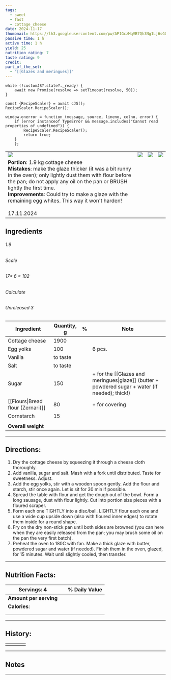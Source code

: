 ```yaml
---
tags:
  - sweet
  - fast
  - cottage_cheese
date: 2024-11-17
thumbnail: https://lh3.googleusercontent.com/pw/AP1GczMqVB7Qh3Ng1Lj6sG0ioZs8VNIWfI3EqXWomOs7hZ7VTf4v5gZtdmbbH7SvJobvxtYyoROTjY-C99QtVXQBJJmg9NW5AFE4_mTzsezjQzV1csjh0jFjVj8KyXvZjg1xSCP_FkxZVOqAkMxNbzRIk2Iy=w1171-h879-s-no-gm?authuser=0
passive time: 1 h
active time: 1 h
yield: 25
nutrition rating: 7
taste rating: 9
credit: 
part_of_the_set:
  - "[[Glazes and meringues]]"
---
```

```dataviewjs
while (!customJS?.state?._ready) { 
	await new Promise(resolve => setTimeout(resolve, 50)); 
} 

const {RecipeScaler} = await cJS();
RecipeScaler.RecipeScaler();

window.onerror = function (message, source, lineno, colno, error) {
	if (error instanceof TypeError && message.includes("Cannot read properties of undefined")) {
		RecipeScaler.RecipeScaler();
		return true;
	}
    };
```

|                                                                                                                                                                                                                                                                                                                                                           |                                                                                                                                                                                                                                      |                                                                                                                                                                                                                                      |                                                                                                                                                                                                                                      |
| --------------------------------------------------------------------------------------------------------------------------------------------------------------------------------------------------------------------------------------------------------------------------------------------------------------------------------------------------------- | ------------------------------------------------------------------------------------------------------------------------------------------------------------------------------------------------------------------------------------ | ------------------------------------------------------------------------------------------------------------------------------------------------------------------------------------------------------------------------------------ | ------------------------------------------------------------------------------------------------------------------------------------------------------------------------------------------------------------------------------------ |
| ![](https://lh3.googleusercontent.com/pw/AP1GczPydXQF_q5WBthugu9680wFlC3yXQ7HPOTWRLKhd7I4SFbFdjeDjAslXqFG6-cOX3djNFWc9wZn8_8GVPAVHZK-oboEZNpZVfi5mFj8HSmd0G88dTtUOxgqyPqILzdddgklGnc9yn6wDKl7St8PswdQ=w1070-h879-s-no-gm?authuser=0)                                                                                                                      | ![](https://lh3.googleusercontent.com/pw/AP1GczOktyvroI1jquznvqxRdBd_u3hl1h87E__4h4dHU0HVf9ky6Ga2rXbCOrQWgrUB8YBcu8trCej92HD5e7vvmr2cJyUrci4BEO2tTllkqWQWbLTxEdcANQIbCaKXaNnDopjH0yovYO-dswxGE4QtH-RP=w1171-h879-s-no-gm?authuser=0) | ![](https://lh3.googleusercontent.com/pw/AP1GczO-BcpuTrZ7V_Y8hwbUbJ8B45LTjrNKLBcGK8NtaYYUg92cndZn48GRTFjweWMthu4Go27Fiyn6CYRO4HBRvUxCcDcNh1DbYlY4Q23PpBnR8i4p__fvwdqqtM0v88S2eLOOQ1ZnxIhBZsBBc3W2abY5=w1171-h879-s-no-gm?authuser=0) | ![](https://lh3.googleusercontent.com/pw/AP1GczMqVB7Qh3Ng1Lj6sG0ioZs8VNIWfI3EqXWomOs7hZ7VTf4v5gZtdmbbH7SvJobvxtYyoROTjY-C99QtVXQBJJmg9NW5AFE4_mTzsezjQzV1csjh0jFjVj8KyXvZjg1xSCP_FkxZVOqAkMxNbzRIk2Iy=w1171-h879-s-no-gm?authuser=0) |
| **Portion**: 1.9 kg cottage cheese<br>**Mistakes**: make the glaze thicker (it was a bit runny in the oven); only lightly dust them with flour before the pan; do not apply any oil on the pan or BRUSH lightly the first time.<br>**Improvements**: Could try to make a glaze with the remaining egg whites. This way it won't harden!<br><br>17.11.2024 |                                                                                                                                                                                                                                      |                                                                                                                                                                                                                                      |                                                                                                                                                                                                                                      |

## Ingredients

###### 1.9
###### Scale
###### 17* 6 = 102
###### Calculate
###### Unreleased 3

| Ingredient                        | Quantity, g | %   | Note                                                                              |
| --------------------------------- | ----------- | --- | --------------------------------------------------------------------------------- |
| Cottage cheese                    | 1900        |     |                                                                                   |
| Egg yolks                         | 100         |     | 6 pcs.                                                                            |
| Vanilla                           | to taste    |     |                                                                                   |
| Salt                              | to taste    |     |                                                                                   |
| Sugar                             | 150         |     | + for the [[Glazes and meringues\|glaze]] (butter + powdered sugar + water (if needed); thick!) |
| [[Flours\|Bread flour (Zernari)]] | 80          |     | + for covering                                                                    |
| Cornstarch                        | 15          |     |                                                                                   |
|                                   |             |     |                                                                                   |
| **Overall weight**                |             |     |                                                                                   |




---
## Directions:

1. Dry the cottage cheese by squeezing it through a cheese cloth thoroughly.
2. Add vanilla, sugar and salt. Mash with a fork until distributed. Taste for sweetness. Adjust.
3. Add the egg yolks, stir with a wooden spoon gently. Add the flour and starch, stir once again. Let is sit for 30 min if possible.
4. Spread the table with flour and get the dough out of the bowl. Form a long sausage, dust with flour lightly. Cut into portion size pieces with a floured scraper.
5. Form each one TIGHTLY into a disc/ball. LIGHTLY flour each one and use a wide cup upside down (also with floured inner edges) to rotate them inside for a round shape.
7. Fry on the dry non-stick pan until both sides are browned (you can here when they are easily released from the pan; you may brush some oil on the pan the very first batch). 
8. Preheat the oven to 180C with fan. Make a thick glaze with butter, powdered sugar and water (if needed). Finish them in the oven, glazed, for 15 minutes. Wait until slightly cooled, then transfer.




---
## Nutrition Facts:

| **Servings: 4**        |     | % Daily Value |
| ---------------------- | --- | ------------- |
| **Amount per serving** |     |               |
| **Calories**:          |     |               |
|                        |     |               |
|                        |     |               |



---
## History:

|     |                   |                   |                   |
| --- | ----------------- | ----------------- | ----------------- |
|     |                   |                   |                   |


---
## Notes


>

---



